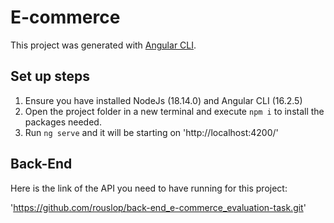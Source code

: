 # E-commerce

This project was generated with [Angular CLI](https://github.com/angular/angular-cli).

## Set up steps

1. Ensure you have installed NodeJs (18.14.0) and Angular CLI (16.2.5)
2. Open the project folder in a new terminal and execute `npm i` to install the packages needed.
3. Run `ng serve` and it will be starting on 'http://localhost:4200/'

## Back-End

Here is the link of the API you need to have running for this project:

'https://github.com/rouslop/back-end_e-commerce_evaluation-task.git'
